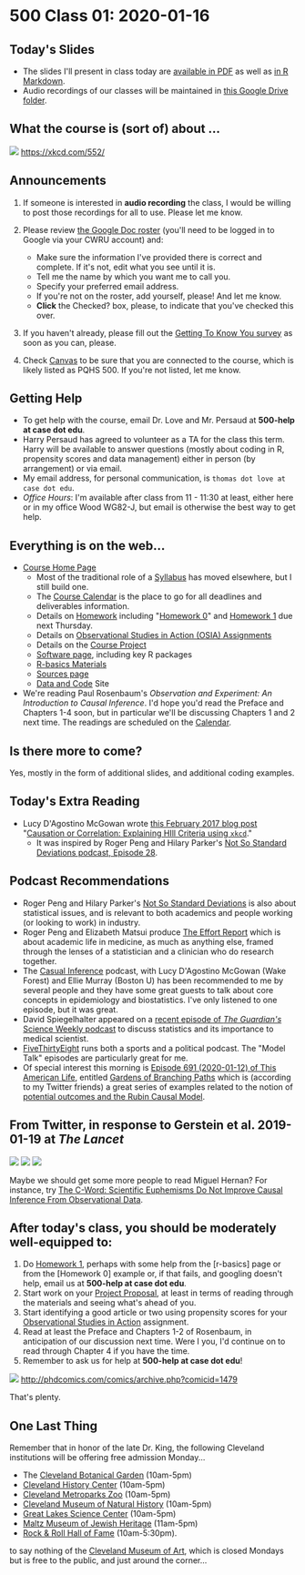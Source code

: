 # 500 Class 01: 2020-01-16

## Today's Slides

- The slides I'll present in class today are [available in PDF](https://github.com/THOMASELOVE/2020-500/blob/master/classes/class01/500_2020_slides01.pdf) as well as [in R Markdown](https://github.com/THOMASELOVE/2020-500/blob/master/classes/class01/500_2020_slides01.Rmd).
- Audio recordings of our classes will be maintained in [this Google Drive folder](http://bit.ly/500-2020-audio).

## What the course is (sort of) about ...

![](https://imgs.xkcd.com/comics/correlation.png)  https://xkcd.com/552/

## Announcements

1. If someone is interested in **audio recording** the class, I would be willing to post those recordings for all to use. Please let me know.

2. Please review [the Google Doc roster](http://bit.ly/500-2020-roster-check) (you'll need to be logged in to Google via your CWRU account) and: 
    - Make sure the information I've provided there is correct and complete. If it's not, edit what you see until it is.
    - Tell me the name by which you want me to call you.
    - Specify your preferred email address.
    - If you're not on the roster, add yourself, please! And let me know.
    - **Click** the Checked? box, please, to indicate that you've checked this over.

3. If you haven't already, please fill out the [Getting To Know You survey](http://bit.ly/500-2020-day1-survey) as soon as you can, please.

4. Check [Canvas](https://canvas.case.edu) to be sure that you are connected to the course, which is likely listed as PQHS 500. If you're not listed, let me know.

## Getting Help

- To get help with the course, email Dr. Love and Mr. Persaud at **500-help at case dot edu**.
- Harry Persaud has agreed to volunteer as a TA for the class this term. Harry will be available to answer questions (mostly about coding in R, propensity scores and data management) either in person (by arrangement) or via email.
- My email address, for personal communication, is `thomas dot love at case dot edu`. 
- *Office Hours*: I'm available after class from 11 - 11:30 at least, either here or in my office Wood WG82-J, but email is otherwise the best way to get help.

## Everything is on the web...

- [Course Home Page](https://github.com/THOMASELOVE/2020-500)
    - Most of the traditional role of a [Syllabus](https://thomaselove.github.io/2020-500-syllabus/) has moved elsewhere, but I still build one.
    - The [Course Calendar](https://github.com/THOMASELOVE/2020-500/blob/master/calendar.md) is the place to go for all deadlines and deliverables information.
    - Details on [Homework](https://github.com/THOMASELOVE/2020-500/tree/master/homework) including "[Homework 0](https://github.com/THOMASELOVE/2020-500/tree/master/homework/hw0)" and [Homework 1](https://github.com/THOMASELOVE/2020-500/tree/master/homework/hw1) due next Thursday.
    - Details on [Observational Studies in Action (OSIA) Assignments](https://github.com/THOMASELOVE/2020-500/tree/master/osia)
    - Details on the [Course Project](https://github.com/THOMASELOVE/2020-500/tree/master/project)
    - [Software page](https://github.com/THOMASELOVE/2020-500/blob/master/software.md), including key R packages 
    - [R-basics Materials](https://github.com/THOMASELOVE/2020-500/tree/master/r-basics)
    - [Sources page](https://github.com/THOMASELOVE/2020-500/tree/master/sources)
    - [Data and Code](https://github.com/THOMASELOVE/500-data) Site
- We're reading Paul Rosenbaum's *Observation and Experiment: An Introduction to Causal Inference*. I'd hope you'd read the Preface and Chapters 1-4 soon, but in particular we'll be discussing Chapters 1 and 2 next time. The readings are scheduled on the [Calendar](https://github.com/THOMASELOVE/2020-500/blob/master/calendar.md).

## Is there more to come?

Yes, mostly in the form of additional slides, and additional coding examples. 

## Today's Extra Reading

- Lucy D'Agostino McGowan wrote [this February 2017 blog post](https://www.kdnuggets.com/2017/02/hill-data-scientist-xkcd-story.html) "[Causation or Correlation: Explaining HIll Criteria using `xkcd`](https://www.kdnuggets.com/2017/02/hill-data-scientist-xkcd-story.html)."
    - It was inspired by Roger Peng and Hilary Parker's [Not So Standard Deviations podcast, Episode 28](http://nssdeviations.com/episode-28-writing-is-a-lot-harder-than-just-talking).

## Podcast Recommendations

- Roger Peng and Hilary Parker's [Not So Standard Deviations](http://nssdeviations.com/) is also about statistical issues, and is relevant to both academics and people working (or looking to work) in industry.
- Roger Peng and Elizabeth Matsui produce [The Effort Report](http://effortreport.libsyn.com/) which is about academic life in medicine, as much as anything else, framed through the lenses of a statistician and a clinician who do research together.
- The [Casual Inference](https://casualinfer.libsyn.com/) podcast, with Lucy D'Agostino McGowan (Wake Forest) and Ellie Murray (Boston U) has been recommended to me by several people and they have some great guests to talk about core concepts in epidemiology and biostatistics. I've only listened to one episode, but it was great. 
- David Spiegelhalter appeared on a [recent episode of *The Guardian's* Science Weekly podcast](https://www.theguardian.com/science/audio/2019/apr/05/cross-section-david-spiegelhalter-science-weekly-podcast) to discuss statistics and its importance to medical scientist.
- [FiveThirtyEight](https://fivethirtyeight.com/tag/fivethirtyeight-podcasts/) runs both a sports and a political podcast. The "Model Talk" episodes are particularly great for me.
- Of special interest this morning is [Episode 691 (2020-01-12) of This American Life](https://podcasts.apple.com/us/podcast/this-american-life/id201671138?i=1000462305611), entitled [Gardens of Branching Paths](https://podcasts.apple.com/us/podcast/this-american-life/id201671138?i=1000462305611) which is (according to my Twitter friends) a great series of examples related to the notion of [potential outcomes and the Rubin Causal Model](https://en.wikipedia.org/wiki/Rubin_causal_model).

## From Twitter, in response to Gerstein et al. 2019-01-19 at *The Lancet*

![](https://github.com/THOMASELOVE/2020-500/blob/master/classes/class01/images/lancet-tw01.PNG)
![](https://github.com/THOMASELOVE/2020-500/blob/master/classes/class01/images/lancet-tw02.PNG)
![](https://github.com/THOMASELOVE/2020-500/blob/master/classes/class01/images/lancet-tw03.PNG)

Maybe we should get some more people to read Miguel Hernan? For instance, try [The C-Word: Scientific Euphemisms Do Not Improve Causal Inference From Observational Data](https://www.ncbi.nlm.nih.gov/pmc/articles/PMC5888052/).

## After today's class, you should be moderately well-equipped to:

1. Do [Homework 1](https://github.com/THOMASELOVE/2020-500/tree/master/homework/hw1), perhaps with some help from the [r-basics] page or from the [Homework 0] example or, if that fails, and googling doesn't help, email us at **500-help at case dot edu**.
2. Start work on your [Project Proposal](https://github.com/THOMASELOVE/2020-500/tree/master/project), at least in terms of reading through the materials and seeing what's ahead of you. 
3. Start identifying a good article or two using propensity scores for your [Observational Studies in Action](https://github.com/THOMASELOVE/2020-500/tree/master/osia) assignment.
4. Read at least the Preface and Chapters 1-2 of Rosenbaum, in anticipation of our discussion next time. Were I you, I'd continue on to read through Chapter 4 if you have the time.
5. Remember to ask us for help at **500-help at case dot edu**!

![](https://github.com/THOMASELOVE/2020-500/blob/master/classes/class01/images/phd_staring.PNG) http://phdcomics.com/comics/archive.php?comicid=1479

That's plenty. 

## One Last Thing

Remember that in honor of the late Dr. King, the following Cleveland institutions will be offering free admission Monday...

- The [Cleveland Botanical Garden](https://cbgarden.org/) (10am-5pm)
- [Cleveland History Center](https://www.wrhs.org/cleveland-starts-here/) (10am-5pm)
- [Cleveland Metroparks Zoo](https://www.clevelandmetroparks.com/zoo) (10am-5pm)
- [Cleveland Museum of Natural History](https://www.cmnh.org/) (10am-5pm)
- [Great Lakes Science Center](https://greatscience.com/) (10am-5pm)
- [Maltz Museum of Jewish Heritage](https://www.maltzmuseum.org/) (11am-5pm)
- [Rock & Roll Hall of Fame](https://www.rockhall.com/) (10am-5:30pm).

to say nothing of the [Cleveland Museum of Art](https://www.clevelandart.org/), which is closed Mondays but is free to the public, and just around the corner...
